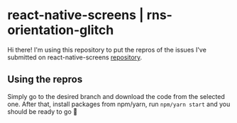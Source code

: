 # react-native-screens | rns-orientation-glitch

Hi there! I'm using this repository to put the repros of the issues I've submitted on react-native-screens [repository](https://github.com/software-mansion/react-native-screens).

## Using the repros
Simply go to the desired branch and download the code from the selected one.
After that, install packages from npm/yarn, run `npm/yarn start` and you should be ready to go 🎉